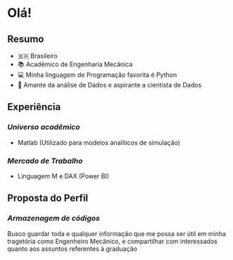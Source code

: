 # Olá!
## Resumo
- 🇧🇷 Brasileiro
- 📚 Acadêmico de Engenharia Mecânica
- 💻 Minha linguagem de Programação favorita é Python
- 🎲 Amante da análise de Dados e aspirante a cientista de Dados

## Experiência
### _Universo acadêmico_
- Matlab (Utilizado para modelos analíticos de simulação)

### _Mercado de Trabalho_
- Linguagem M e DAX (Power BI)
  
## Proposta do Perfil
### _Armazenagem de códigos_
Busco guardar toda e qualquer informação que me possa ser útil em minha tragetória como Engenheiro Mecânico, e compartilhar com interessados quanto aos assuntos referentes à graduação
<!--
**emrodrigocardoso/emrodrigocardoso** is a ✨ _special_ ✨ repository because its `README.md` (this file) appears on your GitHub profile.

Here are some ideas to get you started:

- 🔭 I’m currently working on ...
- 🌱 I’m currently learning ...
- 👯 I’m looking to collaborate on ...
- 🤔 I’m looking for help with ...
- 💬 Ask me about ...
- 📫 How to reach me: ...
- 😄 Pronouns: ...
- ⚡ Fun fact: ...
-->
